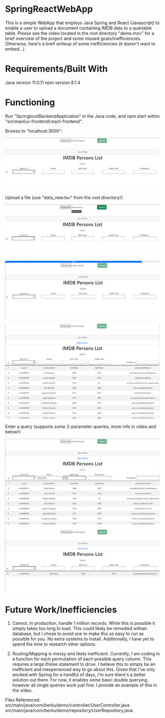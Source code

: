 # SpringReactWebApp

This is a simple WebApp that employs Java Spring and React (Javascript) to enable a user to upload a document containing IMDB data to a queriable table.
Please see the video located in the root directory "demo.mov" for a brief overview of the project and some missed goals/inefficiencies. Otherwise, here's a 
breif writeup of some inefficiencies (it doesn't want to embed...)

# Requirements/Built With
Java version 11.0.11
npm version 8.1.4

# Functioning
Run "SpringbootBackendApplication" in the Java code, and npm start within "src\main\ui-frontend\react-frontend".

Browse to "localhost:3000":

![entry](/readme_resources/Screenshot_1.png)


Upload a file (use "data_new.tsv" from the root directory!):

![upload a file](/readme_resources/Screenshot_2.png)

![upload a file](/readme_resources/Screenshot_3.png)

![upload a file](/readme_resources/Screenshot_4.png)


Enter a query (supports *some* 2-parameter queries, more info in video and below!):

![upload a file](/readme_resources/Screenshot_5.png)

![upload a file](/readme_resources/Screenshot_6.png)


# Future Work/Inefficiencies
1. Cannot, in production, handle 1 million records. While this is possible it simply takes too long to load. This could likely be remedied withan database, but I 
chose to avoid one to make this as easy to run as possible for you. No extra systems to install. Additionally, I have yet to spend the time to research other options.

2. Routing/Mapping is messy and likely inefficient. Currently, I am coding in a function for each permutation of each possible query column. This requires a large if/else 
statement to drive. I believe this to simply be an inefficient and inexperienced way to go about this. Given that I've only worked with Spring for a handful of days, I'm 
sure there's a better solution out there. For now, it enables *some* basic double querying, however all single queries work just fine. I provide an example of this in the video.

Files Referenced: 
src/main/java/com/benlu/demo/controller/UserController.java
src/main/java/com/benlu/demo/repository/UserRepository.java
